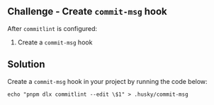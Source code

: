 ## Challenge - Create `commit-msg` hook

After `commitlint` is configured:

1. Create a `commit-msg` hook


## Solution

Create a `commit-msg` hook in your project by running the code below:

```
echo "pnpm dlx commitlint --edit \$1" > .husky/commit-msg
```